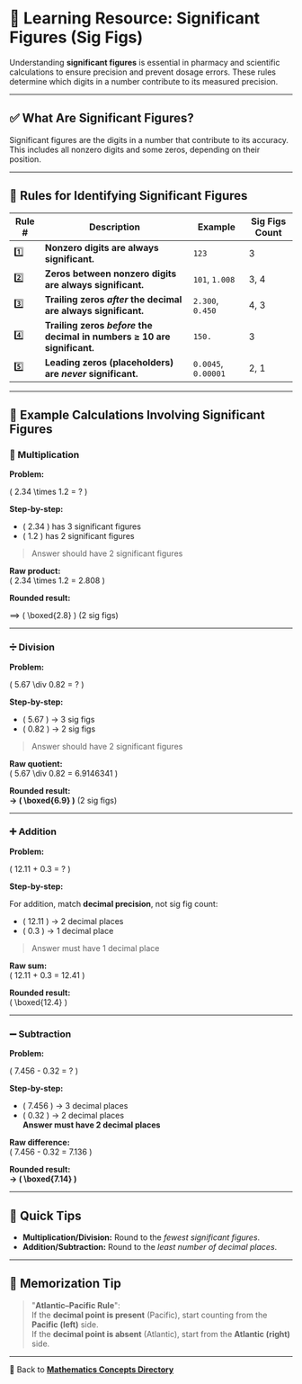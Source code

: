 # 🔢 Learning Resource: Significant Figures (Sig Figs)

<!-- 
## Reference

The Pharmacy Technician, 7e; APhA | Chapter 6
-->

Understanding **significant figures** is essential in pharmacy and scientific calculations to ensure precision and prevent dosage errors. These rules determine which digits in a number contribute to its measured precision.

---

## ✅ What Are Significant Figures?

Significant figures are the digits in a number that contribute to its accuracy. This includes all nonzero digits and some zeros, depending on their position.

---

## 🔑 Rules for Identifying Significant Figures

| Rule # | Description | Example | Sig Figs Count |
|--------|-------------|---------|----------------|
| 1️⃣ | **Nonzero digits are always significant.** | `123` | 3 |
| 2️⃣ | **Zeros between nonzero digits are always significant.** | `101`, `1.008` | 3, 4 |
| 3️⃣ | **Trailing zeros *after* the decimal are always significant.** | `2.300`, `0.450` | 4, 3 |
| 4️⃣ | **Trailing zeros *before* the decimal in numbers ≥ 10 are significant.** | `150.` | 3 |
| 5️⃣ | **Leading zeros (placeholders) are *never* significant.** | `0.0045`, `0.00001` | 2, 1 |

---

## 🧪 Example Calculations Involving Significant Figures

### 📏 Multiplication

**Problem:**  

\( 2.34 \times 1.2 = ? \)  

**Step-by-step:**

- \( 2.34 \) has 3 significant figures
- \( 1.2 \) has 2 significant figures

> Answer should have 2 significant figures

**Raw product:**  
\( 2.34 \times 1.2 = 2.808 \)  

**Rounded result:**  

==> \( \boxed{2.8} \) (2 sig figs)

---

### ➗ Division

**Problem:**  

\( 5.67 \div 0.82 = ? \)

**Step-by-step:**

- \( 5.67 \) → 3 sig figs  
- \( 0.82 \) → 2 sig figs  

> Answer should have 2 significant figures

**Raw quotient:**  
\( 5.67 \div 0.82 = 6.9146341 \)

**Rounded result:**  
**→ \( \boxed{6.9} \)** (2 sig figs)

---

### ➕ Addition

**Problem:**  

\( 12.11 + 0.3 = ? \)

**Step-by-step:**  

For addition, match **decimal precision**, not sig fig count:

- \( 12.11 \) → 2 decimal places  
- \( 0.3 \) → 1 decimal place  

> Answer must have 1 decimal place

**Raw sum:**  
\( 12.11 + 0.3 = 12.41 \)

**Rounded result:**  
 \( \boxed{12.4} \)

---

### ➖ Subtraction

**Problem:**

\( 7.456 - 0.32 = ? \)

**Step-by-step:**

- \( 7.456 \) → 3 decimal places  
- \( 0.32 \) → 2 decimal places  
**Answer must have 2 decimal places**

**Raw difference:**  
\( 7.456 - 0.32 = 7.136 \)

**Rounded result:**  
**→ \( \boxed{7.14} \)**

---

## 📌 Quick Tips

- **Multiplication/Division:** Round to the *fewest significant figures*.
- **Addition/Subtraction:** Round to the *least number of decimal places*.

---

## 🧠 Memorization Tip

> "**Atlantic–Pacific Rule**":  
> If the **decimal point is present** (Pacific), start counting from the **Pacific (left)** side.  
> If the **decimal point is absent** (Atlantic), start from the **Atlantic (right)** side.

---

🔗 Back to [**Mathematics Concepts Directory**](./readme.md)
